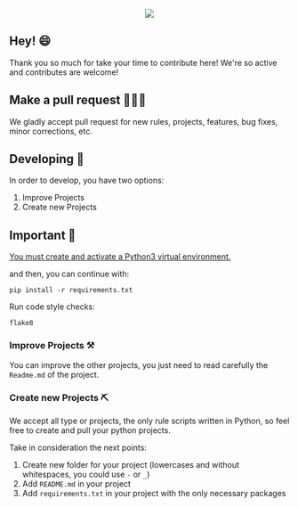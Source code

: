 <p align="center">
<img src="https://github.com/tristanHdez18/Python-Projects/blob/main/thank-you-contributing.png?raw=true">
</p>

## Hey! :smile:

Thank you so much for take your time to contribute here!
We're so active and contributes are welcome!

## Make a pull request 👨🏽‍💻

We gladly accept pull request for new rules, projects, features, bug fixes, minor corrections, etc.

## Developing 🔨

In order to develop, you have two options:

<ol>
  <li>Improve Projects</li>
  <li>Create new Projects</li>
</ol>

## Important 🛑

[You must create and activate a Python3 virtual environment.](https://docs.python.org/3/tutorial/venv.html)

and then, you can continue with:

`pip install -r requirements.txt`

Run code style checks:

`flake8`

### Improve Projects ⚒️

You can improve the other projects, you just need to read carefully the `Readme.md` of the project.

### Create new Projects ⛏️

We accept all type or projects, the only rule scripts written in Python, so feel free to create and pull your python projects.

Take in consideration the next points:

<ol>
    <li>Create new folder for your project (lowercases and without whitespaces, you could use <code>-</code> or <code>_</code>)</li>
    <li>Add <code>README.md</code> in your project</li>
    <li>Add <code>requirements.txt</code> in your project with the only necessary packages</li>
</ol>
